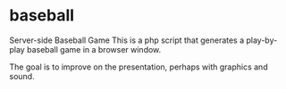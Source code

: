 # baseball
Server-side Baseball Game
This is a php script that generates a play-by-play baseball game in a browser window.

The goal is to improve on the presentation, perhaps with graphics and sound.
